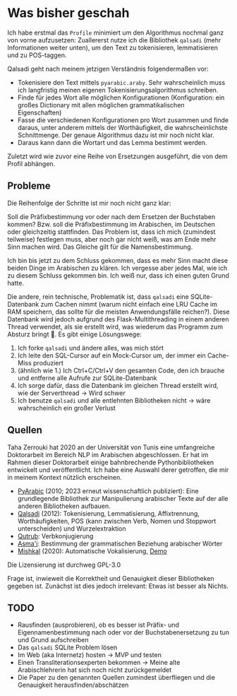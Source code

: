# Was bisher geschah

Ich habe erstmal das `Profile` minimiert um den Algorithmus nochmal ganz von vorne aufzusetzen: Zuallererst nutze ich die Bibliothek `qalsadi` (mehr Informationen weiter unten), um den Text zu tokenisieren, lemmatisieren und zu POS-taggen. 

Qalsadi geht nach meinem jetzigen Verständnis folgendermaßen vor:
- Tokenisiere den Text mittels `pyarabic.araby`. Sehr wahrscheinlich muss ich langfristig meinen eigenen Tokenisierungsalgorithmus schreiben. 
- Finde für jedes Wort alle möglichen Konfigurationen (Konfiguration: ein großes Dictionary mit allen möglichen grammatikalischen Eigenschaften)
- Fasse die verschiedenen Konfigurationen pro Wort zusammen und finde daraus, unter anderem mittels der Worthäufigkeit, die wahrscheinlichste Schnittmenge. Der genaue Algorithmus dazu ist mir noch nicht klar.
- Daraus kann dann die Wortart und das Lemma bestimmt werden. 

Zuletzt wird wie zuvor eine Reihe von Ersetzungen ausgeführt, die von dem Profil abhängen. 

## Probleme

Die Reihenfolge der Schritte ist mir noch nicht ganz klar:

Soll die Präfixbestimmung vor oder nach dem Ersetzen der Buchstaben kommen? Bzw. soll die Präfixbestimmung im Arabischen, im Deutschen oder gleichzeitig stattfinden. Das Problem ist, dass ich mich (zumindest teilweise) festlegen muss, aber noch gar nicht weiß, was am Ende mehr Sinn machen wird. Das Gleiche gilt für die Namensbestimmung.

Ich bin bis jetzt zu dem Schluss gekommen, dass es mehr Sinn macht diese beiden Dinge im Arabischen zu klären. Ich vergesse aber jedes Mal, wie ich zu diesem Schluss gekommen bin. Ich weiß nur, dass ich einen guten Grund hatte. 

Die andere, rein technische, Problematik ist, dass `qalsadi` eine SQLite-Datenbank zum Cachen nimmt (warum nicht einfach eine LRU Cache im RAM speichern, das sollte für die meisten Anwendungsfälle reichen?). Diese Datenbank wird jedoch aufgrund des Flask-Multithreading in einem anderen Thread verwendet, als sie erstellt wird, was wiederum das Programm zum Absturz bringt 🤦. Es gibt einige Lösungswege:

1. Ich forke `qalsadi` und ändere alles, was mich stört
2. Ich leite den SQL-Cursor auf ein Mock-Cursor um, der immer ein Cache-Miss produziert
3. (ähnlich wie 1.) Ich Ctrl+C/Ctrl+V den gesamten Code, den ich brauche und entferne alle Aufrufe zur SQLite-Datenbank
4. Ich sorge dafür, dass die Datenbank im gleichen Thread erstellt wird, wie der Serverthread -> Wird schwer
5. Ich benutze `qalsadi` und alle entlehnten Bibliotheken nicht -> wäre wahrscheinlich ein großer Verlust

## Quellen

Taha Zerrouki hat 2020 an der Universität von Tunis eine umfangreiche Doktorarbeit im Bereich NLP im Arabischen abgeschlossen. Er hat im Rahmen dieser Doktorarbeit einige bahnbrechende Pythonbibliotheken entwickelt und veröffentlicht. Ich habe eine Auswahl derer getroffen, die mir in meinem Kontext nützlich erscheinen. 

- [PyArabic](https://github.com/linuxscout/pyarabic) (2010; 2023 erneut wissenschaftlich publiziert): Eine grundlegende Bibliothek zur Manipulierung arabischer Texte auf der alle anderen Bibliotheken aufbauen. 
- [Qalsadi](https://github.com/linuxscout/qalsadi) (2012): Tokenisierung, Lemmatisierung, Affixtrennung, Worthäufigkeiten, POS (kann zwischen Verb, Nomen und Stoppwort unterscheiden) und Wurzelextraktion
- [Qutrub](https://github.com/linuxscout/qutrub): Verbkonjugierung
- [Asma'i](https://github.com/linuxscout/asmai-arabic-semantic): Bestimmung der grammatischen Beziehung arabischer Wörter
- [Mishkal](https://github.com/linuxscout/mishkal/) (2020): Automatische Vokalisierung, [Demo](https://www.tahadz.com/mishkal/)

Die Lizensierung ist durchweg GPL-3.0

Frage ist, inwieweit die Korrektheit und Genauigkeit dieser Bibliotheken gegeben ist. Zunächst ist dies jedoch irrelevant: Etwas ist besser als Nichts. 

## TODO
- Rausfinden (ausprobieren), ob es besser ist Präfix- und Eigennamenbestimmung nach oder vor der Buchstabenersetzung zu tun und Grund aufschreiben
- Das `qalsadi` SQLite Problem lösen
- Im Web (aka Internetz) hosten -> MVP und testen
- Einen Transliterationsexperten bekommen -> Meine alte Arabischlehrerin hat sich noch nicht zurückgemeldet
- Die Paper zu den genannten Quellen zumindest überfliegen und die Genauigkeit herausfinden/abschätzen

